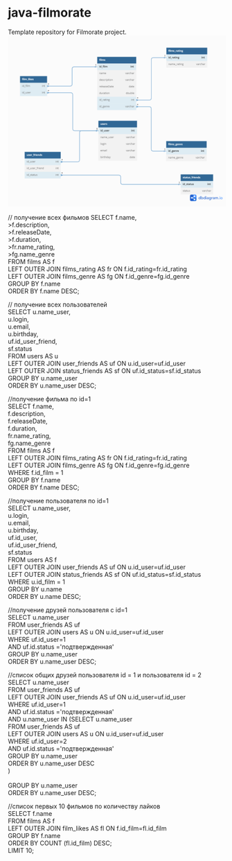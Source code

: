 # java-filmorate
Template repository for Filmorate project.
 ![](https://github.com/Sergey19911991/java-filmorate/blob/main/Untitled.png)
 
 // получение всех фильмов
SELECT f.name,<br/>
       >f.description,<br/>
       >f.releaseDate,<br/>
       >f.duration,<br/>
       >fr.name_rating,<br/>
       >fg.name_genre<br/>
FROM films AS f<br/>
LEFT OUTER JOIN films_rating AS fr ON f.id_rating=fr.id_rating<br/>
LEFT OUTER JOIN films_genre AS fg ON f.id_genre=fg.id_genre<br/>
GROUP BY f.name<br/>
ORDER BY f.name DESC;<br/>



// получение всех пользователей<br/>
SELECT u.name_user,<br/>
       u.login,<br/>
       u.email,<br/>
       u.birthday,<br/>
       uf.id_user_friend,<br/>
       sf.status<br/>
FROM users AS u<br/>
LEFT OUTER JOIN user_friends AS uf ON u.id_user=uf.id_user<br/>
LEFT OUTER JOIN status_friends AS sf ON uf.id_status=sf.id_status<br/>
GROUP BY u.name_user<br/>
ORDER BY u.name_user DESC;<br/>


//получение фильма по id=1<br/>
SELECT f.name,<br/>
       f.description,<br/>
       f.releaseDate,<br/>
       f.duration,<br/>
       fr.name_rating,<br/>
       fg.name_genre<br/>
FROM films AS f<br/>
LEFT OUTER JOIN films_rating AS fr ON f.id_rating=fr.id_rating<br/>
LEFT OUTER JOIN films_genre AS fg ON f.id_genre=fg.id_genre<br/>
WHERE f.id_film = 1<br/>
GROUP BY f.name<br/>
ORDER BY f.name DESC;<br/>


//получение пользователя по id=1<br/>
SELECT u.name_user,<br/>
       u.login,<br/>
       u.email,<br/>
       u.birthday,<br/>
       uf.id_user,<br/>
       uf.id_user_friend,<br/>
       sf.status<br/>
FROM users AS f<br/>
LEFT OUTER JOIN user_friends AS uf ON u.id_user=uf.id_user<br/>
LEFT OUTER JOIN status_friends AS sf ON uf.id_status=sf.id_status<br/>
WHERE u.id_film = 1<br/>
GROUP BY u.name<br/>
ORDER BY u.name DESC;<br/>


//получение друзей пользователя с id=1<br/>
SELECT u.name_user<br/>
FROM user_friends AS uf<br/>
LEFT OUTER JOIN users AS u ON u.id_user=uf.id_user<br/>
WHERE uf.id_user=1<br/>
      AND uf.id.status ='подтвержденная'<br/>
GROUP BY u.name_user<br/>
ORDER BY u.name_user DESC;<br/>


//список общих друзей пользователя id = 1 и пользователя id = 2<br/>
SELECT u.name_user<br/>
FROM user_friends AS uf<br/>
LEFT OUTER JOIN user_friends AS uf ON u.id_user=uf.id_user<br/>
WHERE  uf.id_user=1 <br/>
       AND uf.id.status ='подтвержденная'<br/>
       AND u.name_user IN (SELECT u.name_user<br/>
                           FROM user_friends AS uf<br/>
                           LEFT OUTER JOIN users AS u ON u.id_user=uf.id_user<br/>
                           WHERE uf.id_user=2<br/>
                           AND uf.id.status ='подтвержденная'<br/>
                           GROUP BY u.name_user<br/>
                           ORDER BY u.name_user DESC<br/>
                           )<br/>        
GROUP BY u.name_user<br/>
ORDER BY u.name_user DESC;<br/>



//список первых 10 фильмов по количеству лайков<br/>
SELECT f.name<br/>
FROM films AS f<br/>
LEFT OUTER JOIN film_likes AS fl ON f.id_film=fl.id_film<br/>
GROUP BY f.name<br/>
ORDER BY COUNT (fl.id_film) DESC;<br/>
LIMIT 10;<br/>

